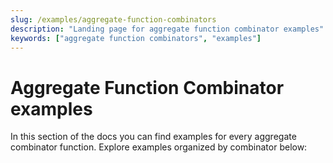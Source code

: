 ```yaml
---
slug: /examples/aggregate-function-combinators
description: "Landing page for aggregate function combinator examples"
keywords: ["aggregate function combinators", "examples"]
---
```


# Aggregate Function Combinator examples 

In this section of the docs you can find examples for every aggregate combinator
function. Explore examples organized by combinator below:


